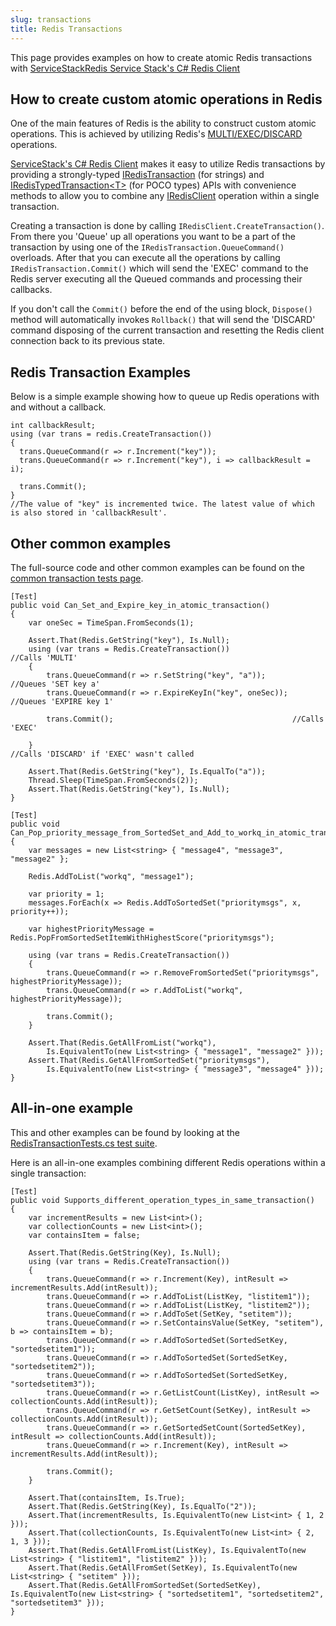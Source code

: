 ```yaml
---
slug: transactions
title: Redis Transactions
---
```


This page provides examples on how to create atomic Redis transactions with [ServiceStackRedis Service Stack's C# Redis Client](https://github.com/ServiceStack/ServiceStack.Redis)

## How to create custom atomic operations in Redis

One of the main features of Redis is the ability to construct custom atomic operations. This is achieved by utilizing Redis's
[MULTI/EXEC/DISCARD](https://redis.io/commands/multi) operations.

[ServiceStack's C# Redis Client](https://github.com/ServiceStack/ServiceStack.Redis) makes it easy to utilize Redis transactions by providing a strongly-typed [IRedisTransaction](./transactions.md)
(for strings) and [IRedisTypedTransaction&lt;T&gt;](./typed-transactions.md) (for POCO types) APIs with convenience methods to allow you to combine any [IRedisClient](./client.md) operation within a single transaction.

Creating a transaction is done by calling `IRedisClient.CreateTransaction()`.
From there you 'Queue' up all operations you want to be a part of the transaction by using one of the `IRedisTransaction.QueueCommand()` overloads. After that you can execute all the operations by calling `IRedisTransaction.Commit()` which will send the 'EXEC' command to the Redis server executing all the Queued commands and processing their callbacks.

If you don't call the `Commit()` before the end of the using block, `Dispose()` method will automatically invokes `Rollback()` that will send the 'DISCARD' command disposing of the current transaction and resetting the Redis client connection back to its previous state.

## Redis Transaction Examples

Below is a simple example showing how to queue up Redis operations with and without a callback.

```
int callbackResult;
using (var trans = redis.CreateTransaction())
{
  trans.QueueCommand(r => r.Increment("key"));  
  trans.QueueCommand(r => r.Increment("key"), i => callbackResult = i);  

  trans.Commit();
}
//The value of "key" is incremented twice. The latest value of which is also stored in 'callbackResult'.

```

## Other common examples
The full-source code and other common examples can be found on the
[common transaction tests page](https://github.com/ServiceStack/ServiceStack.Redis/blob/master/tests/ServiceStack.Redis.Tests/RedisTransactionCommonTests.cs).

```
[Test]
public void Can_Set_and_Expire_key_in_atomic_transaction()
{
    var oneSec = TimeSpan.FromSeconds(1);

    Assert.That(Redis.GetString("key"), Is.Null);
    using (var trans = Redis.CreateTransaction())                  //Calls 'MULTI'
    {
        trans.QueueCommand(r => r.SetString("key", "a"));      //Queues 'SET key a'
        trans.QueueCommand(r => r.ExpireKeyIn("key", oneSec)); //Queues 'EXPIRE key 1'

        trans.Commit();                                        //Calls 'EXEC'

    }                                                              //Calls 'DISCARD' if 'EXEC' wasn't called

    Assert.That(Redis.GetString("key"), Is.EqualTo("a"));
    Thread.Sleep(TimeSpan.FromSeconds(2));
    Assert.That(Redis.GetString("key"), Is.Null);
}

[Test]
public void Can_Pop_priority_message_from_SortedSet_and_Add_to_workq_in_atomic_transaction()
{
    var messages = new List<string> { "message4", "message3", "message2" };

    Redis.AddToList("workq", "message1");

    var priority = 1;
    messages.ForEach(x => Redis.AddToSortedSet("prioritymsgs", x, priority++));

    var highestPriorityMessage = Redis.PopFromSortedSetItemWithHighestScore("prioritymsgs");

    using (var trans = Redis.CreateTransaction())
    {
        trans.QueueCommand(r => r.RemoveFromSortedSet("prioritymsgs", highestPriorityMessage));
        trans.QueueCommand(r => r.AddToList("workq", highestPriorityMessage));	

        trans.Commit();											
    }

    Assert.That(Redis.GetAllFromList("workq"), 
        Is.EquivalentTo(new List<string> { "message1", "message2" }));
    Assert.That(Redis.GetAllFromSortedSet("prioritymsgs"), 
        Is.EquivalentTo(new List<string> { "message3", "message4" }));
}
```

## All-in-one example
This and other examples can be found by looking at the
[RedisTransactionTests.cs test suite](https://github.com/ServiceStack/ServiceStack.Redis/blob/master/tests/ServiceStack.Redis.Tests/RedisTransactionTests.cs).

Here is an all-in-one examples combining different Redis operations within a single transaction:

```
[Test]
public void Supports_different_operation_types_in_same_transaction()
{
    var incrementResults = new List<int>();
    var collectionCounts = new List<int>();
    var containsItem = false;

    Assert.That(Redis.GetString(Key), Is.Null);
    using (var trans = Redis.CreateTransaction())
    {
        trans.QueueCommand(r => r.Increment(Key), intResult => incrementResults.Add(intResult));
        trans.QueueCommand(r => r.AddToList(ListKey, "listitem1"));
        trans.QueueCommand(r => r.AddToList(ListKey, "listitem2"));
        trans.QueueCommand(r => r.AddToSet(SetKey, "setitem"));
        trans.QueueCommand(r => r.SetContainsValue(SetKey, "setitem"), b => containsItem = b);
        trans.QueueCommand(r => r.AddToSortedSet(SortedSetKey, "sortedsetitem1"));
        trans.QueueCommand(r => r.AddToSortedSet(SortedSetKey, "sortedsetitem2"));
        trans.QueueCommand(r => r.AddToSortedSet(SortedSetKey, "sortedsetitem3"));
        trans.QueueCommand(r => r.GetListCount(ListKey), intResult => collectionCounts.Add(intResult));
        trans.QueueCommand(r => r.GetSetCount(SetKey), intResult => collectionCounts.Add(intResult));
        trans.QueueCommand(r => r.GetSortedSetCount(SortedSetKey), intResult => collectionCounts.Add(intResult));
        trans.QueueCommand(r => r.Increment(Key), intResult => incrementResults.Add(intResult));

        trans.Commit();
    }

    Assert.That(containsItem, Is.True);
    Assert.That(Redis.GetString(Key), Is.EqualTo("2"));
    Assert.That(incrementResults, Is.EquivalentTo(new List<int> { 1, 2 }));
    Assert.That(collectionCounts, Is.EquivalentTo(new List<int> { 2, 1, 3 }));
    Assert.That(Redis.GetAllFromList(ListKey), Is.EquivalentTo(new List<string> { "listitem1", "listitem2" }));
    Assert.That(Redis.GetAllFromSet(SetKey), Is.EquivalentTo(new List<string> { "setitem" }));
    Assert.That(Redis.GetAllFromSortedSet(SortedSetKey), Is.EquivalentTo(new List<string> { "sortedsetitem1", "sortedsetitem2", "sortedsetitem3" }));
}
```
